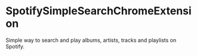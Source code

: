 # SpotifySimpleSearchChromeExtension
Simple way to search and play albums, artists, tracks and playlists on Spotify.
